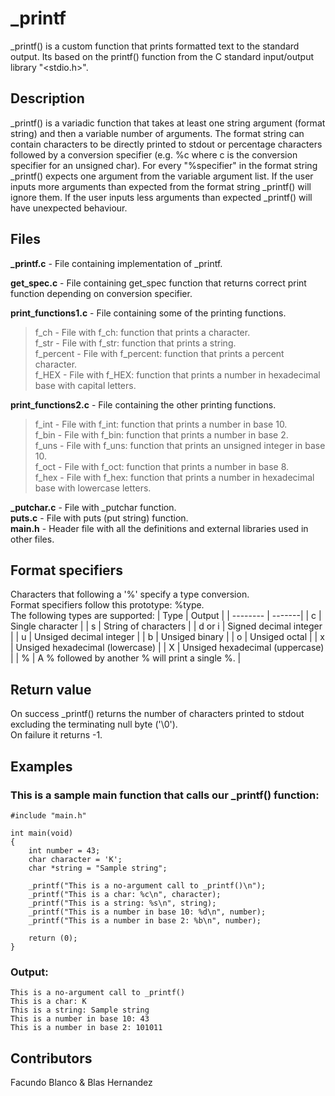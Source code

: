 # _printf
_printf() is a custom function that prints formatted text to the standard output. Its based on the printf() function from the  C standard input/output library "<stdio.h>".

## Description

_printf() is a variadic function that takes at least one string argument (format string) and then a variable number of arguments.
The format string can contain characters to be directly printed to stdout or percentage characters followed by a conversion specifier (e.g. %c where c is the conversion specifier for an unsigned char). For every "%specifier" in the format string _printf() expects one argument from the variable argument list. If the user inputs more arguments than expected from the format string _printf() will ignore them. If the user inputs less arguments than expected _printf() will have unexpected behaviour.

## Files

**_printf.c** - File containing implementation of _printf.

**get_spec.c** - File containing get_spec function that returns correct print function depending on conversion specifier.

**print_functions1.c** - File containing some of the printing functions.

>f_ch - File with f_ch: function that prints a character.<br>
>f_str - File with f_str: function that prints a string.<br>
>f_percent - File with f_percent: function that prints a percent character.<br>
>f_HEX - File with f_HEX: function that prints a number in hexadecimal base with capital letters.<br>

**print_functions2.c** - File containing the other printing functions.

>f_int - File with f_int: function that prints a number in base 10.<br>
>f_bin - File with f_bin: function that prints a number in base 2.<br>
>f_uns - File with f_uns: function that prints an unsigned integer in base 10.<br>
>f_oct - File with f_oct: function that prints a number in base 8.<br>
>f_hex - File with f_hex: function that prints a number in hexadecimal base with lowercase letters.<br>

**_putchar.c** - File with _putchar function.<br>
**puts.c** - File with puts (put string) function.<br>
**main.h** - Header file with all the definitions and external libraries used in other files.<br>

## Format specifiers
Characters that following a '%' specify a type conversion.<br>
Format specifiers follow this prototype:     %type.<br>
The following types are supported:
| Type     | Output |
| -------- | -------|
| c       | Single character |
| s       | String of characters |
| d or i | Signed decimal integer |
| u       | Unsiged decimal integer |
| b       | Unsiged binary |
| o       | Unsiged octal |
| x       | Unsiged hexadecimal (lowercase) |
| X       | Unsiged hexadecimal (uppercase) |
| %       | A % followed by another % will print a single %. |

## Return value
On success _printf() returns the number of characters printed to stdout excluding the terminating null byte ('\0').<br>
On failure it returns -1.

## Examples
### This is a sample main function that calls our _printf() function:
	#include "main.h"

	int main(void)
	{
		int number = 43;
		char character = 'K';
		char *string = "Sample string";

		_printf("This is a no-argument call to _printf()\n");
		_printf("This is a char: %c\n", character);
		_printf("This is a string: %s\n", string);
		_printf("This is a number in base 10: %d\n", number);
		_printf("This is a number in base 2: %b\n", number);

		return (0);
	}
### Output:
	This is a no-argument call to _printf()
	This is a char: K
	This is a string: Sample string
	This is a number in base 10: 43
	This is a number in base 2: 101011

## Contributors
Facundo Blanco & Blas Hernandez

